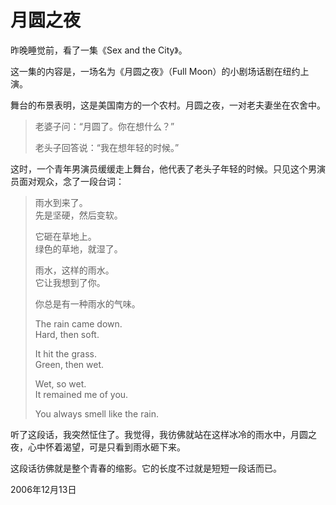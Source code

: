 # 月圆之夜

昨晚睡觉前，看了一集《Sex and the City》。

这一集的内容是，一场名为《月圆之夜》（Full Moon）的小剧场话剧在纽约上演。

舞台的布景表明，这是美国南方的一个农村。月圆之夜，一对老夫妻坐在农舍中。

> 老婆子问：“月圆了。你在想什么？”
> 
> 老头子回答说：“我在想年轻的时候。”

这时，一个青年男演员缓缓走上舞台，他代表了老头子年轻的时候。只见这个男演员面对观众，念了一段台词：

> 雨水到来了。  
> 先是坚硬，然后变软。
> 
> 它砸在草地上。  
> 绿色的草地，就湿了。
> 
> 雨水，这样的雨水。  
> 它让我想到了你。
> 
> 你总是有一种雨水的气味。
> 
> The rain came down.  
> Hard, then soft.
> 
> It hit the grass.  
> Green, then wet.
> 
> Wet, so wet.  
> It remained me of you.
> 
> You always smell like the rain.

听了这段话，我突然怔住了。我觉得，我彷佛就站在这样冰冷的雨水中，月圆之夜，心中怀着渴望，可是只看到雨水砸下来。

这段话彷佛就是整个青春的缩影。它的长度不过就是短短一段话而已。

2006年12月13日
